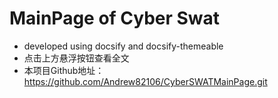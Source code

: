# MainPage of Cyber Swat

- developed using docsify and docsify-themeable
- 点击上方悬浮按钮查看全文
- 本项目Github地址：https://github.com/Andrew82106/CyberSWATMainPage.git
